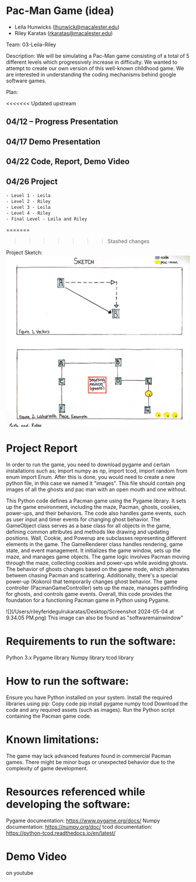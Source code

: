 # Pac-Man Game (idea)
- Leila Hunwicks (lhunwick@macalester.edu)
- Riley Karatas (rkaratas@macalester.edu)

Team: 03-Leila-Riley

Description:
We will be simulating a Pac-Man game consisting of a total of 5 different levels which progressively increase in difficulty. We wanted to attempt to create our own version of this well-known childhood game. We are interested in understanding the coding mechanisms behind google software games.

Plan:

<<<<<<< Updated upstream
## 04/12 – Progress Presentation
## 04/17 Demo Presentation
## 04/22 Code, Report, Demo Video
## 04/26 Project
    - Level 1 - Leila 
    - Level 2 - Riley
    - Level 3 - Leila
    - Level 4 - Riley
    - Final Level - Leila and Riley
=======

>>>>>>> Stashed changes

Project Sketch:
![CamScanner 04-10-2024 23.17(1)_1.jpg](images%2FCamScanner%2004-10-2024%2023.17%281%29_1.jpg)

# Project Report 
In order to run the game, you need to download pygame and certain installations such as; import numpy as np, import tcod, import random
from enum import Enum. After this is done, you would need to create a new python file, in this case we named it "images". This file should contain png images of
all the ghosts and pac man with an open mouth and one without. 

This Python code defines a Pacman game using the Pygame library. It sets up the game environment, including the maze, Pacman, ghosts,
cookies, power-ups, and their behaviors. The code also handles game events, such as user input and timer events for changing ghost behavior. 
The GameObject class serves as a base class for all objects in the game, defining common attributes and methods like drawing and updating positions.
Wall, Cookie, and Powerup are subclasses representing different elements in the game. The GameRenderer class handles rendering, game state, and event management.
It initializes the game window, sets up the maze, and manages game objects. The game logic involves Pacman moving through the maze, collecting cookies
and power-ups while avoiding ghosts. The behavior of ghosts changes based on the game mode, which alternates between chasing Pacman and scattering. 
Additionally, there's a special power-up (Kokoro) that temporarily changes ghost behavior. The game controller (PacmanGameController) sets up the maze, 
manages pathfinding for ghosts, and controls game events. Overall, this code provides the foundation for a functioning Pacman game in Python using Pygame.

![](/Users/rileyferidegulrukaratas/Desktop/Screenshot 2024-05-04 at 9.34.05 PM.png) This image can also be found as "softwaremainwindow"

# Requirements to run the software: 
Python 3.x 
Pygame library Numpy library tcod library 
# How to run the software: 
Ensure you have Python installed on your system. Install the required libraries using pip: Copy code pip install pygame numpy tcod Download the code and any 
required assets (such as images). Run the Python script containing the Pacman game code. 
# Known limitations: 
The game may lack advanced features found in commercial Pacman games. 
There might be minor bugs or unexpected behavior due to the complexity of game development.

# Resources referenced while developing the software: 
Pygame documentation: https://www.pygame.org/docs/ 
Numpy documentation: https://numpy.org/doc/ 
tcod documentation: https://python-tcod.readthedocs.io/en/latest/

# Demo Video
[](https://drive.google.com/file/d/1dWMiecRtKT3lG0qjt3rge1ejtPncCKAF/view?usp=sharing)
on youtube [](https://youtu.be/eR2ygnNc_HM)